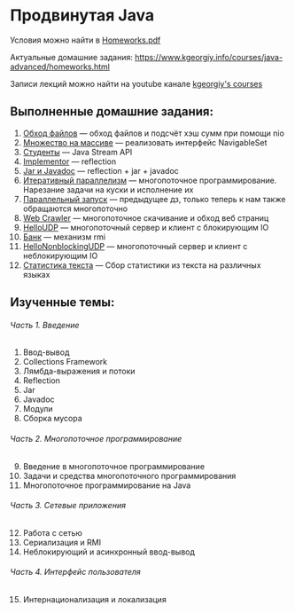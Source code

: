 # Продвинутая Java

Условия можно найти в [Homeworks.pdf](Homeworks.pdf)

Актуальные домашние задания: https://www.kgeorgiy.info/courses/java-advanced/homeworks.html

Записи лекций можно найти на youtube канале [kgeorgiy's courses](https://www.youtube.com/c/kgeorgiycourses/videos)

## Выполненные домашние задания:

1. [Обход файлов](java-solutions/info/kgeorgiy/ja/sharaev/walk/Walk.java) — обход файлов и подсчёт хэш сумм при помощи nio
2. [Множество на массиве](java-solutions/info/kgeorgiy/ja/sharaev/arrayset/ArraySet.java) — реализовать интерфейс
   NavigableSet
3. [Студенты](java-solutions/info/kgeorgiy/ja/sharaev/student/StudentDB.java) — Java Stream API
4. [Implementor](java-solutions/info/kgeorgiy/ja/sharaev/implementor/Implementor.java) — reflection
5. [Jar и Javadoc](java-solutions/info/kgeorgiy/ja/sharaev/implementor/Implementor.java) — reflection + jar + javadoc
6. [Итеративный параллелизм](java-solutions/info/kgeorgiy/ja/sharaev/concurrent/IterativeParallelism.java) —
   многопоточное программирование. Нарезание задачи на куски и исполнение их
7. [Параллельный запуск](java-solutions/info/kgeorgiy/ja/sharaev/concurrent/ParallelMapperImpl.java) — предыдущее дз,
   только теперь к нам также обращаются многопоточно
8. [Web Crawler](java-solutions/info/kgeorgiy/ja/sharaev/crawler/WebCrawler.java) — многопоточное скачивание и обход веб
   страниц
9. [HelloUDP](java-solutions/info/kgeorgiy/ja/sharaev/hello/HelloUDPServer.java) — многопоточный сервер и клиент с
   блокирующим IO
10. [Банк](java-solutions/info/kgeorgiy/ja/sharaev/bank/Bank.java) — механизм rmi
11. [HelloNonblockingUDP](java-solutions/info/kgeorgiy/ja/sharaev/hello/HelloUDPNonblockingServer.java) — многопоточный
    сервер и клиент с неблокирующим IO
12. [Статистика текста](java-solutions/info/kgeorgiy/ja/sharaev/i18n/TextStatistics.java) — Сбор статистики из текста на
    различных языках

## Изученные темы:

###### Часть 1. Введение

1. Ввод-вывод
2. Collections Framework
3. Лямбда-выражения и потоки
4. Reflection
5. Jar
6. Javadoc
7. Модули
8. Сборка мусора

###### Часть 2. Многопоточное программирование

9. Введение в многопоточное программирование
10. Задачи и средства многопоточного программирования
11. Многопоточное программирование на Java

###### Часть 3. Сетевые приложения

12. Работа с сетью
13. Сериализация и RMI
14. Неблокирующий и асинхронный ввод-вывод

###### Часть 4. Интерфейс пользователя

15. Интернационализация и локализация			

